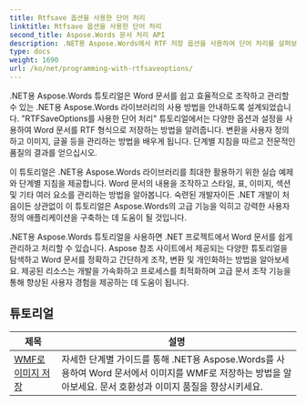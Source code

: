 ```yaml
---
title: Rtfsave 옵션을 사용한 단어 처리
linktitle: Rtfsave 옵션을 사용한 단어 처리
second_title: Aspose.Words 문서 처리 API
description: .NET용 Aspose.Words에서 RTF 저장 옵션을 사용하여 단어 처리를 살펴보세요. 단계별 자습서와 C# 코드 샘플을 통해 RTF 문서를 저장하고 사용자 지정하는 방법을 알아보세요.
type: docs
weight: 1690
url: /ko/net/programming-with-rtfsaveoptions/
---
```

.NET용 Aspose.Words 튜토리얼은 Word 문서를 쉽고 효율적으로 조작하고 관리할 수 있는 .NET용 Aspose.Words 라이브러리의 사용 방법을 안내하도록 설계되었습니다. "RTFSaveOptions를 사용한 단어 처리" 튜토리얼에서는 다양한 옵션과 설정을 사용하여 Word 문서를 RTF 형식으로 저장하는 방법을 알려줍니다. 변환을 사용자 정의하고 이미지, 글꼴 등을 관리하는 방법을 배우게 됩니다. 단계별 지침을 따르고 전문적인 품질의 결과를 얻으십시오.

이 튜토리얼은 .NET용 Aspose.Words 라이브러리를 최대한 활용하기 위한 실습 예제와 단계별 지침을 제공합니다. Word 문서의 내용을 조작하고 스타일, 표, 이미지, 섹션 및 기타 여러 요소를 관리하는 방법을 알아봅니다. 숙련된 개발자이든 .NET 개발이 처음이든 상관없이 이 튜토리얼은 Aspose.Words의 고급 기능을 익히고 강력한 사용자 정의 애플리케이션을 구축하는 데 도움이 될 것입니다.

.NET용 Aspose.Words 튜토리얼을 사용하면 .NET 프로젝트에서 Word 문서를 쉽게 관리하고 처리할 수 있습니다. Aspose 참조 사이트에서 제공되는 다양한 튜토리얼을 탐색하고 Word 문서를 정확하고 간단하게 조작, 변환 및 개인화하는 방법을 알아보세요. 제공된 리소스는 개발을 가속화하고 프로세스를 최적화하며 고급 문서 조작 기능을 통해 향상된 사용자 경험을 제공하는 데 도움이 됩니다.

 ## 튜토리얼
| 제목 | 설명 |
| --- | --- |
| [WMF로 이미지 저장](./saving-images-as-wmf/) | 자세한 단계별 가이드를 통해 .NET용 Aspose.Words를 사용하여 Word 문서에서 이미지를 WMF로 저장하는 방법을 알아보세요. 문서 호환성과 이미지 품질을 향상시키세요. |